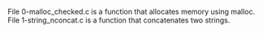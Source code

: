 File 0-malloc_checked.c is a function that allocates memory using malloc.
File 1-string_nconcat.c is a function that concatenates two strings.  